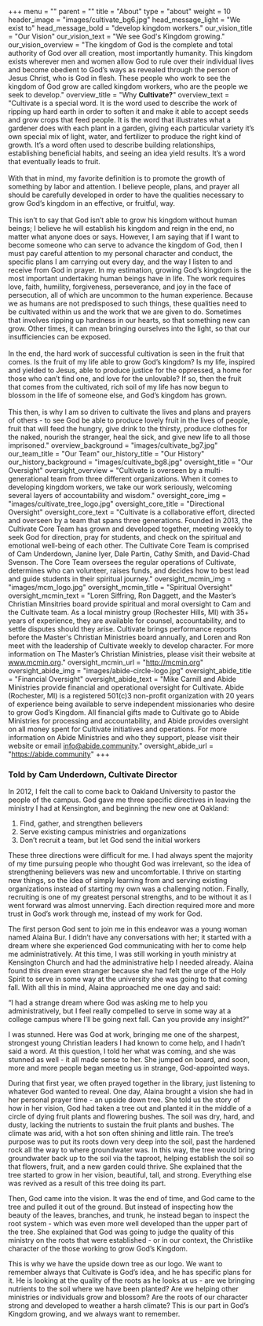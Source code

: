 +++
menu = ""
parent = ""
title = "About"
type = "about"
weight = 10
header_image = "images/cultivate_bg6.jpg"
head_message_light = "We exist to"
head_message_bold = "develop kingdom workers."
our_vision_title = "Our Vision"
our_vision_text = "We see God's Kingdom growing."
our_vision_overview = "The kingdom of God is the complete and total authority of God over all creation, most importantly humanity. This kingdom exists wherever men and women allow God to rule over their individual lives and become obedient to God’s ways as revealed through the person of Jesus Christ, who is God in flesh. These people who work to see the kingdom of God grow are called kingdom workers, who are the people we seek to develop."
overview_title = "Why <strong>Cultivate?</strong>"
overview_text = "Cultivate is a special word. It is the word used to describe the work of ripping up hard earth in order to soften it and make it able to accept seeds and grow crops that feed people. It is the word that illustrates what a gardener does with each plant in a garden, giving each particular variety it’s own special mix of light, water, and fertilizer to produce the right kind of growth. It’s a word often used to describe building relationships, establishing beneficial habits, and seeing an idea yield results. It’s a word that eventually leads to fruit.<br><br>With that in mind, my favorite definition is to promote the growth of something by labor and attention. I believe people, plans, and prayer all should be carefully developed in order to have the qualities necessary to grow God’s kingdom in an effective, or fruitful, way.<br><br>This isn’t to say that God isn’t able to grow his kingdom without human beings; I believe he will establish his kingdom and reign in the end, no matter what anyone does or says. However, I am saying that if I want to become someone who can serve to advance the kingdom of God, then I must pay careful attention to my personal character and conduct, the specific plans I am carrying out every day, and the way I listen to and receive from God in prayer. In my estimation, growing God’s kingdom is the most important undertaking human beings have in life. The work requires love, faith, humility, forgiveness, perseverance, and joy in the face of persecution, all of which are uncommon to the human experience. Because we as humans are not predisposed to such things, these qualities need to be cultivated within us and the work that we are given to do. Sometimes that involves ripping up hardness in our hearts, so that something new can grow. Other times, it can mean bringing ourselves into the light, so that our insufficiencies can be exposed. <br><br>In the end, the hard work of successful cultivation is seen in the fruit that comes. Is the fruit of my life able to grow God’s kingdom? Is my life, inspired and yielded to Jesus, able to produce justice for the oppressed, a home for those who can’t find one, and love for the unlovable? If so, then the fruit that comes from the cultivated, rich soil of my life has now begun to blossom in the life of someone else, and God’s kingdom has grown. <br><br>This then, is why I am so driven to cultivate the lives and plans and prayers of others - to see God be able to produce lovely fruit in the lives of people, fruit that will feed the hungry, give drink to the thirsty, produce clothes for the naked, nourish the stranger, heal the sick, and give new life to all those imprisoned."
overview_background = "images/cultivate_bg7.jpg"
our_team_title = "Our Team"
our_history_title = "Our History"
our_history_background = "images/cultivate_bg8.jpg"
oversight_title = "Our Oversight"
oversight_overview = "Cultivate is overseen by a multi-generational team from three different organizations. When it comes to developing kingdom workers, we take our work seriously, welcoming several layers of accountability and wisdom."
oversight_core_img = "images/cultivate_tree_logo.jpg"
oversight_core_title = "Directional Oversight"
oversight_core_text = "Cultivate is a collaborative effort, directed and overseen by a team that spans three generations. Founded in 2013, the Cultivate Core Team has grown and developed together, meeting weekly to seek God for direction, pray for students, and check on the spiritual and emotional well-being of each other. The Cultivate Core Team is comprised of Cam Underdown, Janine Iyer, Dale Partin, Cathy Smith, and David-Chad Svenson. The Core Team oversees the regular operations of Cultivate, determines who can volunteer, raises funds, and decides how to best lead and guide students in their spiritual journey."
oversight_mcmin_img = "images/mcm_logo.jpg"
oversight_mcmin_title = "Spiritual Oversight"
oversight_mcmin_text = "Loren Siffring, Ron Daggett, and the Master’s Christian Minsitries board provide spiritual and moral oversight to Cam and the Cultivate team. As a local ministry group (Rochester Hills, MI) with 35+ years of experience, they are available for counsel, accountability, and to settle disputes should they arise. Cultivate brings performance reports before the Master's Christian Ministries board annually, and Loren and Ron meet with the leadership of Cultivate weekly to develop character. For more information on The Master’s Christian Ministries, please visit their website at www.mcmin.org."
oversight_mcmin_url = "http://mcmin.org"
oversight_abide_img = "images/abide-circle-logo.jpg"
oversight_abide_title = "Financial Oversight"
oversight_abide_text = "Mike Carnill and Abide Ministries provide financial and operational oversight for Cultivate. Abide (Rochester, MI) is a registered 501(c)3 non-profit organization with 20 years of experience being available to serve independent missionaries who desire to grow God’s Kingdom. All financial gifts made to Cultivate go to Abide Ministries for processing and accountability, and Abide provides oversight on all money spent for Cultivate initiatives and operations. For more information on Abide Ministries and who they support, please visit their website or email info@abide.community."
oversight_abide_url = "https://abide.community"
+++

### Told by Cam Underdown, Cultivate Director

In 2012, I felt the call to come back to Oakland University to pastor the people of the campus. God gave me three specific directives in leaving the ministry I had at Kensington, and beginning the new one at Oakland:

1. Find, gather, and strengthen believers
2. Serve existing campus ministries and organizations
3. Don’t recruit a team, but let God send the initial workers

These three directions were difficult for me. I had always spent the majority of my time pursuing people who thought God was irrelevant, so the idea of strengthening believers was new and uncomfortable. I thrive on starting new things, so the idea of simply learning from and serving existing organizations instead of starting my own was a challenging notion. Finally, recruiting is one of my greatest personal strengths, and to be without it as I went forward was almost unnerving. Each direction required more and more trust in God’s work through me, instead of my work for God.

The first person God sent to join me in this endeavor was a young woman named Alaina Bur. I didn’t have any conversations with her; it started with a dream where she experienced God communicating with her to come help me administratively. At this time, I was still working in youth ministry at Kensington Church and had the administrative help I needed already. Alaina found this dream even stranger because she had felt the urge of the Holy Spirit to serve in some way at the university she was going to that coming fall. With all this in mind, Alaina approached me one day and said:

“I had a strange dream where God was asking me to help you administratively, but I feel really compelled to serve in some way at a college campus where I’ll be going next fall. Can you provide any insight?”

I was stunned. Here was God at work, bringing me one of the sharpest, strongest young Christian leaders I had known to come help, and I hadn’t said a word. At this question, I told her what was coming, and she was stunned as well - it all made sense to her. She jumped on board, and soon, more and more people began meeting us in strange, God-appointed ways.

During that first year, we often prayed together in the library, just listening to whatever God wanted to reveal. One day, Alaina brought a vision she had in her personal prayer time - an upside down tree. She told us the story of how in her vision, God had taken a tree out and planted it in the middle of a circle of dying fruit plants and flowering bushes. The soil was dry, hard, and dusty, lacking the nutrients to sustain the fruit plants and bushes. The climate was arid, with a hot son often shining and little rain. The tree’s purpose was to put its roots down very deep into the soil, past the hardened rock all the way to where groundwater was. In this way, the tree would bring groundwater back up to the soil via the taproot, helping establish the soil so that flowers, fruit, and a new garden could thrive. She explained that the tree started to grow in her vision, beautiful, tall, and strong. Everything else was revived as a result of this tree doing its part. 

Then, God came into the vision. It was the end of time, and God came to the tree and pulled it out of the ground. But instead of inspecting how the beauty of the leaves, branches, and trunk, he instead began to inspect the root system - which was even more well developed than the upper part of the tree. She explained that God was going to judge the quality of this ministry on the roots that were established - or in our context, the Christlike character of the those working to grow God’s Kingdom. 

This is why we have the upside down tree as our logo. We want to remember always that Cultivate is God’s idea, and he has specific plans for it. He is looking at the quality of the roots as he looks at us - are we bringing nutrients to the soil where we have been planted? Are we helping other ministries or individuals grow and blossom? Are the roots of our character strong and developed to weather a harsh climate? This is our part in God’s Kingdom growing, and we always want to remember. 